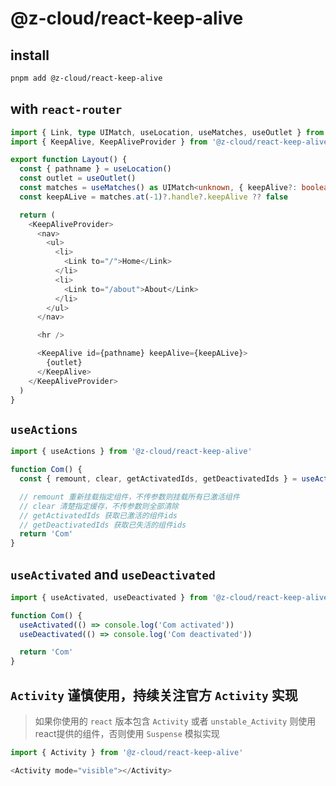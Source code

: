 # @z-cloud/react-keep-alive

## install

```bash
pnpm add @z-cloud/react-keep-alive
```

## with `react-router`

```ts
import { Link, type UIMatch, useLocation, useMatches, useOutlet } from 'react-router'
import { KeepAlive, KeepAliveProvider } from '@z-cloud/react-keep-alive'

export function Layout() {
  const { pathname } = useLocation()
  const outlet = useOutlet()
  const matches = useMatches() as UIMatch<unknown, { keepAlive?: boolean }>[]
  const keepALive = matches.at(-1)?.handle?.keepAlive ?? false

  return (
    <KeepAliveProvider>
      <nav>
        <ul>
          <li>
            <Link to="/">Home</Link>
          </li>
          <li>
            <Link to="/about">About</Link>
          </li>
        </ul>
      </nav>

      <hr />

      <KeepAlive id={pathname} keepAlive={keepALive}>
        {outlet}
      </KeepAlive>
    </KeepAliveProvider>
  )
}
```

## `useActions`

```ts
import { useActions } from '@z-cloud/react-keep-alive'

function Com() {
  const { remount, clear, getActivatedIds, getDeactivatedIds } = useActions()

  // remount 重新挂载指定组件，不传参数则挂载所有已激活组件
  // clear 清楚指定缓存，不传参数则全部清除
  // getActivatedIds 获取已激活的组件ids
  // getDeactivatedIds 获取已失活的组件ids
  return 'Com'
}
```

## `useActivated` and `useDeactivated`

```ts
import { useActivated, useDeactivated } from '@z-cloud/react-keep-alive'

function Com() {
  useActivated(() => console.log('Com activated'))
  useDeactivated(() => console.log('Com deactivated'))

  return 'Com'
}
```

## `Activity` 谨慎使用，持续关注官方 `Activity` 实现

> 如果你使用的 `react` 版本包含 `Activity` 或者 `unstable_Activity` 则使用react提供的组件，否则使用 `Suspense` 模拟实现

```ts
import { Activity } from '@z-cloud/react-keep-alive'

<Activity mode="visible"></Activity>
```
